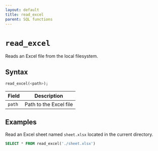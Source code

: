 ```yaml
---
layout: default
title: read_excel
parent: SQL functions
---
```


# `read_excel`

Reads an Excel file from the local filesystem.

## Syntax

```sql
read_excel(<path>);
```

| Field        | Description                            |
| ------------ | -------------------------------------- |
| `path`       | Path to the Excel file                 |

## Examples

Read an Excel sheet named `sheet.xlsx` located in the current directory.

```sql
SELECT * FROM read_excel('./sheet.xlsx')
```
